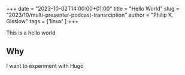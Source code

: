 +++
date = "2023-10-02T14:00:00+01:00"
title = "Hello World"
slug = "2023/10/multi-presenter-podcast-transrciption"
author = "Philip K. Gisslow"
tags = ['linux' ]
+++

This is a hello world

## Why

I want to experiment with Hugo
